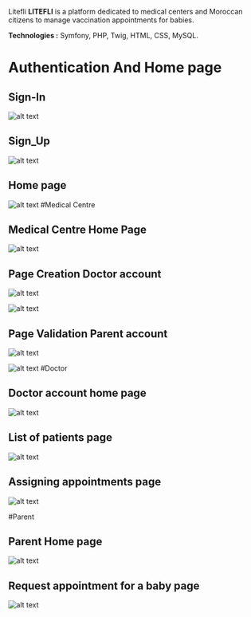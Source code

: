 Litefli
**LITEFLI** is a platform dedicated to medical centers and Moroccan citizens to manage vaccination appointments for babies.

**Technologies :** Symfony, PHP, Twig, HTML, CSS, MySQL.

# Authentication And Home page
## Sign-In
![alt text](ScreenShots/Sign-in.jpg)
## Sign_Up
![alt text](ScreenShots/SignUp.jpg)
## Home page
![alt text](ScreenShots/HomePage.jpg)
#Medical Centre
## Medical Centre Home Page
![alt text](ScreenShots/MedicalCenterSpace.jpg)
## Page Creation Doctor account
![alt text](ScreenShots/CreationOfMedcineAccount.jpg)

![alt text](ScreenShots/CreationOfMedcineAccountStep2.jpg)
## Page Validation Parent account
![alt text](ScreenShots/AccountValidation.jpg)

![alt text](ScreenShots/AccountValidationStep2.jpg)
#Doctor
## Doctor account home page
![alt text](ScreenShots/MedicineSpace.jpg)
## List of patients page
![alt text](ScreenShots/PatientList.jpg)
## Assigning appointments page
![alt text](ScreenShots/AssigningAppointments.jpg)

#Parent
## Parent Home page
![alt text](ScreenShots/ParentAccount.jpg)
## Request appointment for a baby page
![alt text](ScreenShots/RequestAnAppointment.jpg)

